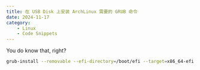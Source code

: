 ```yaml
---
title: 在 USB Disk 上安装 ArchLinux 需要的 GRUB 命令
date: 2024-11-17
category:
    - Linux
    - Code Snippets
---
```

You do know that, right?

<!-- more -->

```sh
grub-install --removable --efi-directory=/boot/efi --target=x86_64-efi /dev/sda
```